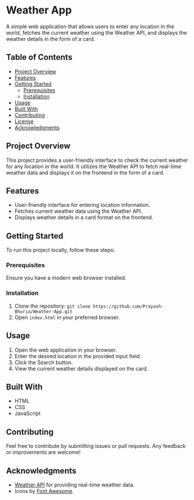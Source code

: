 # Weather App

A simple web application that allows users to enter any location in the world, fetches the current weather using the Weather API, and displays the weather details in the form of a card.

## Table of Contents

- [Project Overview](#project-overview)
- [Features](#features)
- [Getting Started](#getting-started)
  - [Prerequisites](#prerequisites)
  - [Installation](#installation)
- [Usage](#usage)
- [Built With](#built-with)
- [Contributing](#contributing)
- [License](#license)
- [Acknowledgments](#acknowledgments)

## Project Overview

This project provides a user-friendly interface to check the current weather for any location in the world. It utilizes the Weather API to fetch real-time weather data and displays it on the frontend in the form of a card.

## Features

- User-friendly interface for entering location information.
- Fetches current weather data using the Weather API.
- Displays weather details in a card format on the frontend.

## Getting Started

To run this project locally, follow these steps:

### Prerequisites

Ensure you have a modern web browser installed.

### Installation

1. Clone the repository: `git clone https://github.com/Prayash-Bhuria/Weather-App.git`
2. Open `index.html` in your preferred browser.

## Usage

1. Open the web application in your browser.
2. Enter the desired location in the provided input field.
3. Click the Search button.
4. View the current weather details displayed on the card.

## Built With

- HTML
- CSS
- JavaScript

## Contributing

Feel free to contribute by submitting issues or pull requests. Any feedback or improvements are welcome!

## Acknowledgments

- [Weather API](https://www.weatherapi.com/) for providing real-time weather data.
- Icons by [Font Awesome](https://fontawesome.com/).
